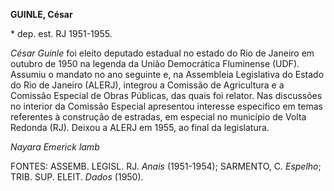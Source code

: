 **GUINLE, César**

\* dep. est. RJ 1951-1955.

*César Guinle* foi eleito deputado estadual no estado do Rio de Janeiro
em outubro de 1950 na legenda da União Democrática Fluminense (UDF).
Assumiu o mandato no ano seguinte e, na Assembleia Legislativa do Estado
do Rio de Janeiro (ALERJ), integrou a Comissão de Agricultura e a
Comissão Especial de Obras Públicas, das quais foi relator. Nas
discussões no interior da Comissão Especial apresentou interesse
especifico em temas referentes à construção de estradas, em especial no
município de Volta Redonda (RJ). Deixou a ALERJ em 1955, ao final da
legislatura.

*Nayara Emerick lamb*

FONTES: ASSEMB. LEGISL. RJ. *Anais* (1951-1954); SARMENTO, C. *Espelho*;
TRIB. SUP. ELEIT. *Dados* (1950).
